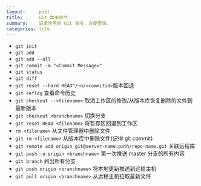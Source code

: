 ```yaml
---
layout:     post
title:      Git 常用命令
summary:    记录常用的 Git 命令，方便查询。
categories: life
---
```


- `git init`
- `git add`
- `git add --all` 
- `git commit -m "<Commit Message>"`
- `git status` 
- `git diff`
- `git reset --hard HEAD^/~n/<commitid>`版本回退
- `git reflog` 查看命令历史
- `git checkout --<filename>` 取消工作区的修改/从版本库恢复删除的文件到最新版本
- `git checkout <branchname>` 切换分支
- `git reset HEAD <filename>` 将暂存区回退到工作区
- `rm <filename>` 从文件管理器中删除文件
- `git rm <filename>` 从版本库中删除文件(记得 git commit)
- `git remote add origin git@server-name:path/repo-name.git` 关联远程库
- `git push -u origin <branchname>` 第一次推送 master 分支的所有内容
- `git branch` 列出所有分支
- `git push origin <branchname>` 将本地更新推送到远程主机
- `git pull origin <branchname>` 从远程主机拉取最新文件